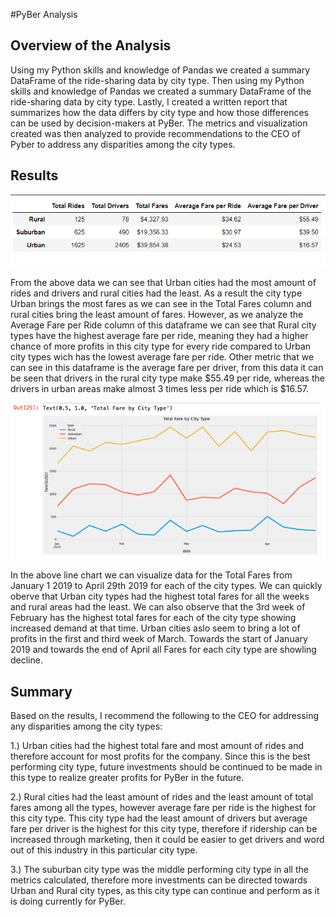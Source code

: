 #PyBer Analysis

## Overview of the Analysis
Using my Python skills and knowledge of Pandas we created a summary DataFrame of the ride-sharing data by city type. Then using my Python skills and knowledge of Pandas we created a summary DataFrame of the ride-sharing data by city type. Lastly, I created a written report that summarizes how the data differs by city type and how those differences can be used by decision-makers at PyBer. The metrics and visualization created was then analyzed to provide recommendations to the CEO of Pyber to address any disparities among the city types.

## Results

![alt text](https://github.com/lyozamp/PyBer_Analysis/blob/main/cityfares.png) 

From the above data we can see that Urban cities had the most amount of rides and drivers and rural cities had the least. As a result the city type Urban brings the most fares as we can see in the Total Fares column and rural cities bring the least amount of fares. However, as we analyze the Average Fare per Ride column of this dataframe we can see that Rural city types have the highest average fare per ride, meaning they had a higher chance of more profits in this city type for every ride compared to Urban city types wich has the lowest average fare per ride. Other metric that we can see in this dataframe is the average fare per driver, from this data it can be seen that drivers in the rural city type make $55.49 per ride, whereas the drivers in urban areas make almost 3 times less per ride which is $16.57.

![alt text](https://github.com/lyozamp/PyBer_Analysis/blob/main/Fare_summary.png)

In the above line chart we can visualize data for the Total Fares from January 1 2019 to April 29th 2019 for each of the city types. We can quickly oberve that Urban city types had the highest total fares for all the weeks and rural areas had the least. We can also observe that the 3rd week of February has the highest total fares for each of the city type showing increased demand at that time. Urban cities aslo seem to bring a lot of profits in the first and third week of March. Towards the start of January 2019 and towards the end of April all Fares for each city type are showling decline.

## Summary
Based on the results, I recommend the following to the CEO for addressing any disparities among the city types:

1.) Urban cities had the highest total fare and most amount of rides and therefore account for most profits for the company. Since this is the best performing city type, future investments should be continued to be made in this type to realize greater profits for PyBer in the future.

2.) Rural cities had the least amount of rides and the least amount of total fares among all the types, however average fare per ride is the highest for this city type. This city type had the least amount of drivers but average fare per driver is the highest for this city type, therefore if ridership can be increased through marketing, then it could be easier to get drivers and word out of this industry in this particular city type.

3.) The suburban city type was the middle performing city type in all the metrics calculated, therefore more investments can be directed towards Urban and Rural city types, as this city type can continue and perform as it is doing currently for PyBer.
